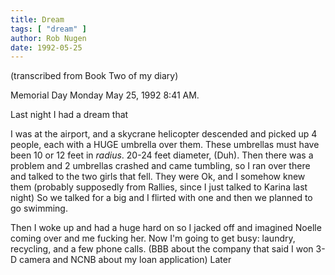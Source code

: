 ```yaml
---
title: Dream
tags: [ "dream" ]
author: Rob Nugen
date: 1992-05-25
---
```


<p class=note>(transcribed from Book Two of my diary)

<p class=date>Memorial Day Monday May 25, 1992 8:41 AM.

<p>Last night I had a dream that

<p class=dream>I was at the airport, and a skycrane helicopter
descended and picked up 4 people, each with a HUGE umbrella over
them.  These umbrellas must have been 10 or 12 feet in
<em>radius</em>. 20-24 feet diameter, (Duh).  Then there was a problem
and 2 umbrellas crashed and came tumbling, so I ran over there and
talked to the two girls that fell.  They were Ok, and I somehow knew
them (probably supposedly from Rallies, since I just talked to Karina
last night) So we talked for a big and I flirted with one and then we
planned to go swimming.

<p>Then I woke up and had a huge hard on so I jacked off and imagined
Noelle coming over and me fucking her.  Now I'm going to get busy:
laundry, recycling, and a few phone calls. (BBB about the company that
said I won 3-D camera and NCNB about my loan application)  Later
